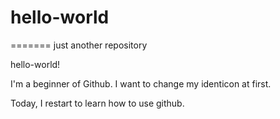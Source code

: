 # hello-world
=======
just another repository

hello-world!

I'm a beginner of Github.
I want to change my identicon at first.

Today, I restart to learn how to use github.